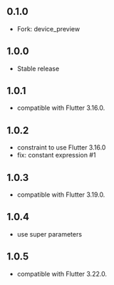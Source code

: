 ## 0.1.0

- Fork: device_preview

## 1.0.0

- Stable release

## 1.0.1

- compatible with Flutter 3.16.0.

## 1.0.2

- constraint to use Flutter 3.16.0
- fix: constant expression #1

## 1.0.3

- compatible with Flutter 3.19.0.

## 1.0.4

- use super parameters

## 1.0.5

- compatible with Flutter 3.22.0.
